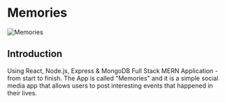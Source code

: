 # Memories

![Memories](https://i.ibb.co/Z8Y0CJv/Screenshot-2020-10-30-at-11-10-04.png)

## Introduction


Using React, Node.js, Express & MongoDB  Full Stack MERN Application - from start to finish. The App is called "Memories" and it is a simple social media app that allows users to post interesting events that happened in their lives.

